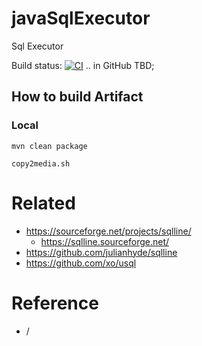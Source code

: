 # javaSqlExecutor

Sql Executor

Build status: [![CI](https://github.com/bostjans/javaSqlExecutor/actions/workflows/ci.yml/badge.svg)](https://github.com/bostjans/javaSqlExecutor/actions/workflows/ci.yml) .. in GitHub TBD;


## How to build Artifact

### Local

`mvn clean package`

`copy2media.sh`


# Related

* https://sourceforge.net/projects/sqlline/
  * https://sqlline.sourceforge.net/
* https://github.com/julianhyde/sqlline
* https://github.com/xo/usql


# Reference

* /
